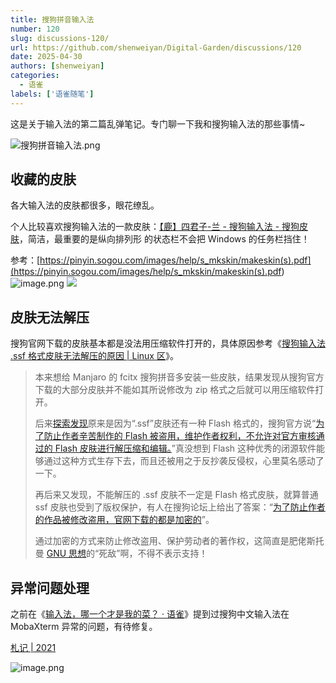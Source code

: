 ```yaml
---
title: 搜狗拼音输入法
number: 120
slug: discussions-120/
url: https://github.com/shenweiyan/Digital-Garden/discussions/120
date: 2025-04-30
authors: [shenweiyan]
categories: 
  - 语雀
labels: ['语雀随笔']
---
```


这是关于输入法的第二篇乱弹笔记。专门聊一下我和搜狗输入法的那些事情~    

<!-- more -->

![搜狗拼音输入法.png](https://shub.weiyan.tech/yuque/elog-notebook-img/FgzbAuzkS4vpjdfgkVnYQOP4eaEe.png)

## 收藏的皮肤

各大输入法的皮肤都很多，眼花缭乱。

个人比较喜欢搜狗输入法的一款皮肤：[【鹿】四君子-兰 - 搜狗输入法 - 搜狗皮肤](https://pinyin.sogou.com/skins/detail/view/info/572400)，简洁，最重要的是纵向排列形 的状态栏不会把 Windows 的任务栏挡住！

参考：[https://pinyin.sogou.com/images/help/s_mkskin/makeskin(s).pdf](<https://pinyin.sogou.com/images/help/s_mkskin/makeskin(s).pdf>)      
![image.png](https://shub.weiyan.tech/yuque/elog-notebook-img/FgRemRjcu9D3Th3yX0WllRBBAv1L.png)
![](https://shub.weiyan.tech/yuque/elog-notebook-img/FiGsKAnk4g1awYIMj6WdVD9eQ4fW.png)

## 皮肤无法解压

搜狗官网下载的皮肤基本都是没法用压缩软件打开的，具体原因参考《[搜狗输入法 .ssf 格式皮肤无法解压的原因 | Linux 区](https://linux.zone/5616/comment-page-1#comment-12770)》。

> 本来想给 Manjaro 的 fcitx 搜狗拼音多安装一些皮肤，结果发现从搜狗官方下载的大部分皮肤并不能如其所说修改为 zip 格式之后就可以用压缩软件打开。
>
> 后来[探索发现](http://pinyin.sogou.com/bbs/forum.php?mod=viewthread&tid=729709&highlight=ssf)原来是因为“.ssf”皮肤还有一种 Flash 格式的，搜狗官方说“[为了防止作者辛苦制作的 Flash 被盗用，维护作者权利，不允许对官方审核通过的 Flash 皮肤进行解压缩和编辑。](https://pinyin.sogou.com/open/faq.php?id=85)”真没想到 Flash 这种优秀的闭源软件能够通过这种方式生存下去，而且还被用之于反抄袭反侵权，心里莫名感动了一下。
>
> 再后来又发现，不能解压的 .ssf 皮肤不一定是 Flash 格式皮肤，就算普通 ssf 皮肤也受到了版权保护，有人在搜狗论坛上给出了答案：“[为了防止作者的作品被修改盗用，官网下载的都是加密的](http://pinyin.sogou.com/bbs/forum.php?mod=viewthread&tid=2712039&extra=page%3D2)”。
>
> 通过加密的方式来防止修改盗用、保护劳动者的著作权，这简直是肥佬斯托曼 [GNU 思想](https://www.linux.zone/archives/6211)的“死敌”啊，不得不表示支持！

## 异常问题处理

之前在《[输入法，哪一个才是我的菜？ · 语雀](https://www.yuque.com/shenweiyan/mind/input)》提到过搜狗中文输入法在 MobaXterm 异常的问题，有待修复。

[札记 | 2021](https://www.yuque.com/shenweiyan/wow/srqyqv?view=doc_embed&inner=comment-21750872)

![image.png](https://shub.weiyan.tech/yuque/elog-notebook-img/FjpghqJs-16Udl2XmpLT87Vs0g0m.png)

<script src="https://giscus.app/client.js"
	data-repo="shenweiyan/Digital-Garden"
	data-repo-id="R_kgDOKgxWlg"
	data-mapping="number"
	data-term="120"
	data-reactions-enabled="1"
	data-emit-metadata="0"
	data-input-position="bottom"
	data-theme="light"
	data-lang="zh-CN"
	crossorigin="anonymous"
	async>
</script>
